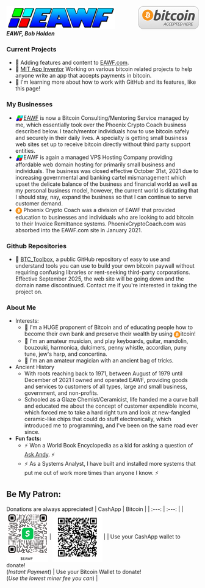 [![bg][banner]][website] <img src="https://raw.githubusercontent.com/EAWF/EAWF/master/images/BitcoinHere.png" valign=middle align=right /><br/>***EAWF, Bob Holden***
### Current Projects
* :construction: Adding features and content to [EAWF.com][website].
* :construction: [MIT App Inventor][AI2] Working on various bitcoin related projects to help anyone write an app that accepts payments in bitcoin.
* :seedling: I'm learning more about how to work with GitHub and its features, like this page!
### My Businesses
* <img src="https://github.com/EAWF/EAWF/blob/master/images/logo.png" valign=middle height=17>[EAWF][website] is now a Bitcoin Consulting/Mentoring Service managed by me, which essentially took over the Phoenix Crypto Coach business described below. I teach/mentor individuals how to use bitcoin safely and securely in their daily lives. A specialty is getting small business web sites set up to receive bitcoin directly without third party support entities.
* <img src="https://github.com/EAWF/EAWF/blob/master/images/logo.png" valign=middle height=17>EAWF is again a managed VPS Hosting Company providing affordable web domain hosting for primarily small business and individuals. The business was closed effective October 31st, 2021 due to increasing governmental and banking cartel mismanagement which upset the delicate balance of the business and financial world as well as my personal business model, however, the current world is dictating that I should stay, nay, expand the business so that I can continue to serve customer demand.
* <img src="https://github.com/EAWF/EAWF/blob/master/images/btc.svg" valign=middle height=17> Phoenix Crypto Coach was a division of EAWF that provided education to businesses and individuals who are looking to add bitcoin to their Invoice Remittance systems. PhoenixCryptoCoach.com was absorbed into the EAWF.com site in January 2021.
### Github Repositories
* :construction: [BTC_Toolbox][Toolbox], a public GitHub repository of easy to use and understand tools you can use to build your own bitcoin paywall without requiring confusing libraries or rent-seeking third-party corporations. Effective September 2025, the web site will be going down and the domain name discontinued. Contact me if you're interested in taking the project on.
### About Me
* Interests:
  - :bank: I'm a HUGE proponent of Bitcoin and of educating people how to become their own bank and preserve their wealth by using <img src="https://github.com/EAWF/EAWF/blob/master/images/btc.svg" valign=middle height=17>itcoin!
  - :musical_note: I'm an amateur musician, and play keyboards, guitar, mandolin, bouzouki, harmonica, dulcimers, penny whistle, accordian, puny tune, jew's harp, and concertina.
  - :tophat: I'm an an amateur magician with an ancient bag of tricks.
* Ancient History
  - With roots reaching back to 1971, between August of 1979 until December of 2021 I owned and operated EAWF, providing goods and services to customers of all types, large and small business, government, and non-profits.
  - Schooled as a Glaze Chemist/Ceramicist, life handed me a curve ball and educated me about the concept of customer expendible income, which forced me to take a hard right turn and look at new-fangled ceramic-like chips that could do stuff electronically, which introduced me to programming, and I've been on the same road ever since.
 * **Fun facts:** 
   - :zap: Won a World Book Encyclopedia as a kid for asking a question of [Ask Andy]. :zap:
   - :zap: As a Systems Analyst, I have built and installed more systems that put me out of work more times than anyone I know. :zap:
## Be My Patron:
Donations are always appreciated!
| CashApp | Bitcoin |
| :---: | :---: |
| <img src="https://github.com/EAWF/EAWF/blob/master/images/CashApp.png" valign=middle height=130> | <img src="https://github.com/EAWF/EAWF/blob/master/images/BTCTipJar.png" valign=middle height=130> |
| Use your CashApp wallet to donate!<br/>(*Instant Payment*) | Use your Bitcoin Wallet to donate!<br/>(*Use the lowest miner fee you can*) |

[banner]: https://github.com/EAWF/EAWF/blob/master/images/EAWF.png
[website]: http://eawf.com
[AI2]: https://appinventor.mit.edu
[Toolbox]: https://github.com/EAWF/BTC-Toolbox
[Ask Andy]: http://www.youaskandy.com/questions-answers/article-series-1960/15510-how-many-red-blood-corpuscles-do-we-have
